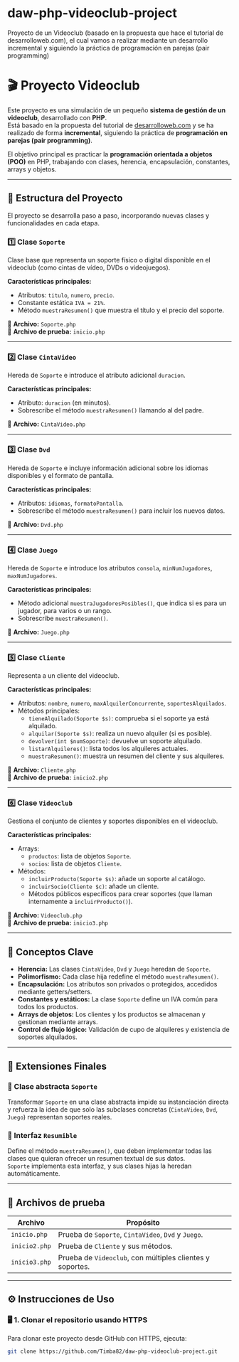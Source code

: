 # daw-php-videoclub-project
Proyecto de un Videoclub (basado en la propuesta que hace el tutorial de desarrolloweb.com), el cual vamos a realizar mediante un desarrollo incremental y siguiendo la práctica de programación en parejas (pair programming)

# 🎬 Proyecto Videoclub

Este proyecto es una simulación de un pequeño **sistema de gestión de un videoclub**, desarrollado con **PHP**.  
Está basado en la propuesta del tutorial de [desarrolloweb.com](https://desarrolloweb.com) y se ha realizado de forma **incremental**, siguiendo la práctica de **programación en parejas (pair programming)**.

El objetivo principal es practicar la **programación orientada a objetos (POO)** en PHP, trabajando con clases, herencia, encapsulación, constantes, arrays y objetos.

---

## 🧩 Estructura del Proyecto

El proyecto se desarrolla paso a paso, incorporando nuevas clases y funcionalidades en cada etapa.

### 1️⃣ Clase `Soporte`
Clase base que representa un soporte físico o digital disponible en el videoclub (como cintas de vídeo, DVDs o videojuegos).

**Características principales:**
- Atributos: `titulo`, `numero`, `precio`.
- Constante estática `IVA = 21%`.
- Método `muestraResumen()` que muestra el título y el precio del soporte.

📄 **Archivo:** `Soporte.php`  
📄 **Archivo de prueba:** `inicio.php`

---

### 2️⃣ Clase `CintaVideo`
Hereda de `Soporte` e introduce el atributo adicional `duracion`.

**Características principales:**
- Atributo: `duracion` (en minutos).
- Sobrescribe el método `muestraResumen()` llamando al del padre.

📄 **Archivo:** `CintaVideo.php`

---

### 3️⃣ Clase `Dvd`
Hereda de `Soporte` e incluye información adicional sobre los idiomas disponibles y el formato de pantalla.

**Características principales:**
- Atributos: `idiomas`, `formatoPantalla`.
- Sobrescribe el método `muestraResumen()` para incluir los nuevos datos.

📄 **Archivo:** `Dvd.php`

---

### 4️⃣ Clase `Juego`
Hereda de `Soporte` e introduce los atributos `consola`, `minNumJugadores`, `maxNumJugadores`.

**Características principales:**
- Método adicional `muestraJugadoresPosibles()`, que indica si es para un jugador, para varios o un rango.
- Sobrescribe `muestraResumen()`.

📄 **Archivo:** `Juego.php`

---

### 5️⃣ Clase `Cliente`
Representa a un cliente del videoclub.

**Características principales:**
- Atributos: `nombre`, `numero`, `maxAlquilerConcurrente`, `soportesAlquilados`.
- Métodos principales:
  - `tieneAlquilado(Soporte $s)`: comprueba si el soporte ya está alquilado.
  - `alquilar(Soporte $s)`: realiza un nuevo alquiler (si es posible).
  - `devolver(int $numSoporte)`: devuelve un soporte alquilado.
  - `listarAlquileres()`: lista todos los alquileres actuales.
  - `muestraResumen()`: muestra un resumen del cliente y sus alquileres.

📄 **Archivo:** `Cliente.php`  
📄 **Archivo de prueba:** `inicio2.php`

---

### 6️⃣ Clase `Videoclub`
Gestiona el conjunto de clientes y soportes disponibles en el videoclub.

**Características principales:**
- Arrays:
  - `productos`: lista de objetos `Soporte`.
  - `socios`: lista de objetos `Cliente`.
- Métodos:
  - `incluirProducto(Soporte $s)`: añade un soporte al catálogo.
  - `incluirSocio(Cliente $c)`: añade un cliente.
  - Métodos públicos específicos para crear soportes (que llaman internamente a `incluirProducto()`).

📄 **Archivo:** `Videoclub.php`  
📄 **Archivo de prueba:** `inicio3.php`

---

## 🧠 Conceptos Clave

- **Herencia:** Las clases `CintaVideo`, `Dvd` y `Juego` heredan de `Soporte`.
- **Polimorfismo:** Cada clase hija redefine el método `muestraResumen()`.
- **Encapsulación:** Los atributos son privados o protegidos, accedidos mediante getters/setters.
- **Constantes y estáticos:** La clase `Soporte` define un IVA común para todos los productos.
- **Arrays de objetos:** Los clientes y los productos se almacenan y gestionan mediante arrays.
- **Control de flujo lógico:** Validación de cupo de alquileres y existencia de soportes alquilados.

---

## 🧱 Extensiones Finales

### 🔹 Clase abstracta `Soporte`
Transformar `Soporte` en una clase abstracta impide su instanciación directa y refuerza la idea de que solo las subclases concretas (`CintaVideo`, `Dvd`, `Juego`) representan soportes reales.

### 🔹 Interfaz `Resumible`
Define el método `muestraResumen()`, que deben implementar todas las clases que quieran ofrecer un resumen textual de sus datos.  
`Soporte` implementa esta interfaz, y sus clases hijas la heredan automáticamente.

---

## 🧪 Archivos de prueba

| Archivo | Propósito |
|----------|------------|
| `inicio.php` | Prueba de `Soporte`, `CintaVideo`, `Dvd` y `Juego`. |
| `inicio2.php` | Prueba de `Cliente` y sus métodos. |
| `inicio3.php` | Prueba de `Videoclub`, con múltiples clientes y soportes. |

---

## ⚙️ Instrucciones de Uso

### 🖥️ 1. Clonar el repositorio usando HTTPS
Para clonar este proyecto desde GitHub con HTTPS, ejecuta:

```bash
git clone https://github.com/Timba82/daw-php-videoclub-project.git


